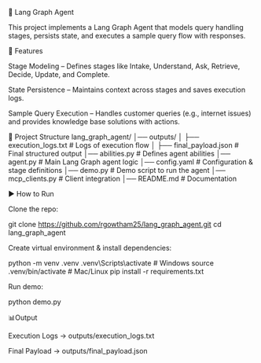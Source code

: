 📌 Lang Graph Agent

This project implements a Lang Graph Agent that models query handling stages, persists state, and executes a sample query flow with responses.

🚀 Features

Stage Modeling – Defines stages like Intake, Understand, Ask, Retrieve, Decide, Update, and Complete.

State Persistence – Maintains context across stages and saves execution logs.

Sample Query Execution – Handles customer queries (e.g., internet issues) and provides knowledge base solutions with actions.

📂 Project Structure
lang_graph_agent/
│── outputs/
│   ├── execution_logs.txt      # Logs of execution flow
│   ├── final_payload.json      # Final structured output
│── abilities.py                # Defines agent abilities
│── agent.py                    # Main Lang Graph agent logic
│── config.yaml                 # Configuration & stage definitions
│── demo.py                     # Demo script to run the agent
│── mcp_clients.py              # Client integration
│── README.md                   # Documentation

▶️ How to Run

Clone the repo:

git clone https://github.com/rgowtham25/lang_graph_agent.git
cd lang_graph_agent


Create virtual environment & install dependencies:

python -m venv .venv
.venv\Scripts\activate   # Windows
source .venv/bin/activate # Mac/Linux
pip install -r requirements.txt


Run demo:

python demo.py

📊Output

Execution Logs → outputs/execution_logs.txt

Final Payload → outputs/final_payload.json

